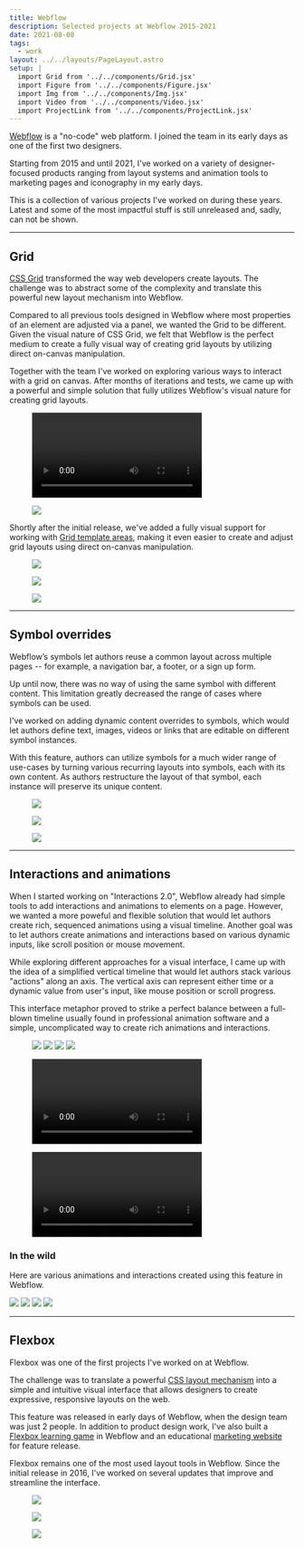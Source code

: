 ```yaml
---
title: Webflow
description: Selected projects at Webflow 2015-2021
date: 2021-08-08
tags:
  - work
layout: ../../layouts/PageLayout.astro
setup: |
  import Grid from '../../components/Grid.jsx'
  import Figure from '../../components/Figure.jsx'
  import Img from '../../components/Img.jsx'
  import Video from '../../components/Video.jsx'
  import ProjectLink from '../../components/ProjectLink.jsx'
---
```


[Webflow](https://webflow.com) is a "no-code" web platform. I joined the team in
its early days as one of the first two designers.

Starting from 2015 and until 2021, I've worked on a variety of designer-focused
products ranging from layout systems and animation tools to marketing pages and
iconography in my early days.

This is a collection of various projects I've worked on during these years.
Latest and some of the most impactful stuff is still unreleased and, sadly, can
not be shown.

---

## Grid

[CSS Grid](https://developer.mozilla.org/en-US/docs/Web/CSS/CSS_Grid_Layout)
transformed the way web developers create layouts. The challenge was to abstract
some of the complexity and translate this powerful new layout mechanism into
Webflow.

Compared to all previous tools designed in Webflow where most properties of an
element are adjusted via a panel, we wanted the Grid to be different. Given the
visual nature of CSS Grid, we felt that Webflow is the perfect medium to create
a fully visual way of creating grid layouts by utilizing direct on-canvas
manipulation.

Together with the team I've worked on exploring various ways to interact with a
grid on canvas. After months of iterations and tests, we came up with a powerful
and simple solution that fully utilizes Webflow's visual nature for creating
grid layouts.

<ProjectLink url="https://www.webflow.com/grid" title="Product overview on Webflow" />

<Grid breakout>
  <Figure caption="Overview of grid's main features">
    <Video src="/img/about/webflow-grid.mp4" />
  </Figure>
</Grid>

<Figure caption="Grid playground built in Webflow for feature release" >
  <Img src="/img/about/webflow-grid-playground.gif" />
</Figure>

Shortly after the initial release, we've added a fully visual support for
working with
[Grid template areas](https://developer.mozilla.org/en-US/docs/Web/CSS/CSS_Grid_Layout/Grid_Template_Areas),
making it even easier to create and adjust grid layouts using direct on-canvas
manipulation.

<Figure caption="Defining grid areas on canvas">
  <Img src="/img/about/webflow-grid-areas-1.gif" />
</Figure>
<Figure caption="Dragging elements into grid areas">
  <Img src="/img/about/webflow-grid-areas-2.gif" />
</Figure>
<Figure caption="Adjusting areas for smaller screens">
  <Img src="/img/about/webflow-grid-areas-3.gif" />
</Figure>

---

## Symbol overrides

Webflow’s symbols let authors reuse a common layout across multiple pages -- for
example, a navigation bar, a footer, or a sign up form.

Up until now, there was no way of using the same symbol with different content.
This limitation greatly decreased the range of cases where symbols can be used.

I've worked on adding dynamic content overrides to symbols, which would let
authors define text, images, videos or links that are editable on different
symbol instances.

With this feature, authors can utilize symbols for a much wider range of
use-cases by turning various recurring layouts into symbols, each with its own
content. As authors restructure the layout of that symbol, each instance will
preserve its unique content.

<ProjectLink
  url="https://webflow.com/blog/content-overrides-for-symbols"
  title="Feature overview on Webflow blog" />

<Figure caption="Defining overrides inside a symbol">
  <Img src="/img/about/webflow-symbols-1.gif" />
</Figure>
<Figure caption="Overriding content on a symbol instance">
  <Img src="/img/about/webflow-symbols-2.gif" />
</Figure>
<Figure caption="Adjusting layout across multiple symbols">
  <Img src="/img/about/webflow-symbols-3.gif" />
</Figure>

---

## Interactions and animations

When I started working on "Interactions 2.0", Webflow already had simple tools
to add interactions and animations to elements on a page. However, we wanted a
more poweful and flexible solution that would let authors create rich, sequenced
animations using a visual timeline. Another goal was to let authors create
animations and interactions based on various dynamic inputs, like scroll
position or mouse movement.

While exploring different approaches for a visual interface, I came up with the
idea of a simplified vertical timeline that would let authors stack various
"actions" along an axis. The vertical axis can represent either time or a
dynamic value from user's input, like mouse position or scroll progress.

This interface metaphor proved to strike a perfect balance between a full-blown
timeline usually found in professional animation software and a simple,
uncomplicated way to create rich animations and interactions.

<ProjectLink
  url="https://webflow.com/interactions-animations"
  title="Product overview on Webflow" />

<ProjectLink
  url="https://webflow.com/ix2"
  title="Launch page that fully utilizes the feature" />

<Grid breakout>
  <Figure caption="Examples of timed and dynamic animations triggered by various events">
    <Grid className="grid-cols-4">
      <Img src="/img/about/webflow-ix-ui-click-actions.jpg" />
      <Img src="/img/about/webflow-ix-ui-hover-actions.jpg" />
      <Img src="/img/about/webflow-ix-ui-mouse-actions.jpg" />
      <Img src="/img/about/webflow-ix-ui-scroll-actions.jpg" />
    </Grid>
  </Figure>
</Grid>

<Figure caption="Overview of creating various animations" >
  <Video src="/img/about/webflow-ix.mp4" />
</Figure>
<Figure caption="Adjusting the easing curve on an intro animation" >
  <Video src="/img/about/webflow-ix-easing.mp4" />
</Figure>

### In the wild

Here are various animations and interactions created using this feature in
Webflow.

<Grid className="grid-cols-2 gap-4">
  <Img src="/img/about/webflow-ix-cubes.gif" />
  <Img src="/img/about/webflow-ix-parallax.gif" />
  <Img src="/img/about/webflow-ix-demo.gif" />
  <Img src="/img/about/webflow-ix-hover.gif" />
</Grid>

---

## Flexbox

Flexbox was one of the first projects I've worked on at Webflow.

The challenge was to translate a powerful
[CSS layout mechanism](https://css-tricks.com/snippets/css/a-guide-to-flexbox/)
into a simple and intuitive visual interface that allows designers to create
expressive, responsive layouts on the web.

This feature was released in early days of Webflow, when the design team was
just 2 people. In addition to product design work, I've also built a
[Flexbox learning game](https://flexboxgame.com) in Webflow and an educational
[marketing website](https://flexbox.webflow.com) for feature release.

Flexbox remains one of the most used layout tools in Webflow. Since the initial
release in 2016, I've worked on several updates that improve and streamline the
interface.

<ProjectLink
  url="https://flexbox.webflow.com"
  title="Educational site I built for feature release" />
<ProjectLink
  url="https://www.flexboxgame.com/"
  title="Flexbox learning game I built in Webflow" />

<Grid breakout>
  <Figure caption="Flexbox in action">
    <Img src="/img/about/webflow-flexbox.gif" />
  </Figure>
</Grid>

<Grid className="grid-cols-2">
  <Figure caption="First iteration of Flexbox controls" >
    <Img src="/img/about/webflow-flexbox.webp" />
  </Figure>
  <Figure caption="Educational marketing website" >
    <Img src="/img/about/webflow-flexbox-site.webp" />
  </Figure>
</Grid>
